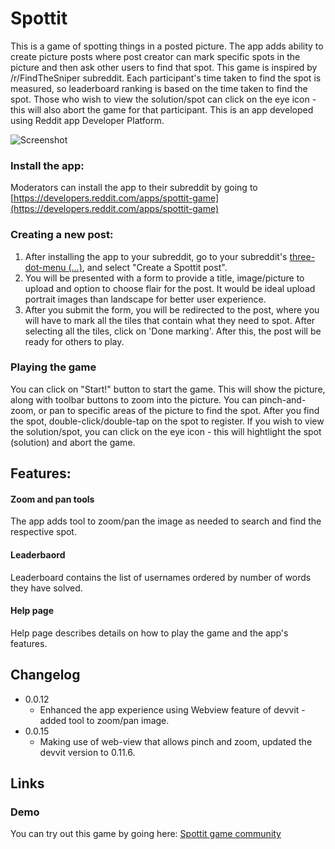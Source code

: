# Spottit
This is a game of spotting things in a posted picture. The app adds ability to create picture posts where post creator can mark specific spots in the picture and then ask other users to find that spot. This game is inspired by /r/FindTheSniper subreddit. Each participant's time taken to find the spot is measured, so leaderboard ranking is based on the time taken to find the spot. Those who wish to view the solution/spot can click on the eye icon - this will also abort the game for that participant. This is an app developed using Reddit app Developer Platform.

![Screenshot](https://i.imgur.com/D9hbtfu.png)

### Install the app:
Moderators can install the app to their subreddit by going to [https://developers.reddit.com/apps/spottit-game](https://developers.reddit.com/apps/spottit-game)

### Creating a new post:
1) After installing the app to your subreddit, go to your subreddit's [three-dot-menu (...)](https://developers.reddit.com/docs/capabilities/menu-actions), and select "Create a Spottit post".
2) You will be presented with a form to provide a title, image/picture to upload and option to choose flair for the post. It would be ideal upload portrait images than landscape for better user experience.
3) After you submit the form, you will be redirected to the post, where you will have to mark all the tiles that contain what they need to spot. After selecting all the tiles, click on 'Done marking'. After this, the post will be ready for others to play.

### Playing the game
You can click on "Start!" button to start the game. This will show the picture, along with toolbar buttons to zoom into the picture. You can pinch-and-zoom, or pan to specific areas of the picture to find the spot. After you find the spot, double-click/double-tap on the spot to register. If you wish to view the solution/spot, you can click on the eye icon - this will hightlight the spot (solution) and abort the game.

## Features:
#### Zoom and pan tools
The app adds tool to zoom/pan the image as needed to search and find the respective spot.

#### Leaderbaord
Leaderboard contains the list of usernames ordered by number of words they have solved.

#### Help page
Help page describes details on how to play the game and the app's features.

## Changelog
* 0.0.12
  * Enhanced the app experience using Webview feature of devvit - added tool to zoom/pan image.
* 0.0.15
  * Making use of web-view that allows pinch and zoom, updated the devvit version to 0.11.6.

## Links
### Demo
You can try out this game by going here: [Spottit game community](https://www.reddit.com/r/Spottit/)

